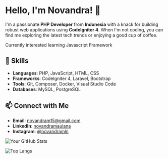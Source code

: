 # Hello, I'm Novandra! 👋

I'm a passionate **PHP Developer** from **Indonesia** with a knack for building robust web applications using **CodeIgniter 4**. When I'm not coding, you can find me exploring the latest tech trends or enjoying a good cup of coffee.

Currently interested learning Javascript Framework

## 🚀 Skills

- **Languages**: PHP, JavaScript, HTML, CSS
- **Frameworks**: CodeIgniter 4, Laravel, Bootstrap
- **Tools**: Git, Composer, Docker, Visual Studio Code
- **Databases**: MySQL, PostgreSQL



## 📫 Connect with Me

- **Email**: [novandram15@gmail.com](mailto:novandram15@gmail.com)
- **LinkedIn**: [novandramaulana](linkedin.com/in/novandramaulana)
- **Instagram**: [@novandramln](https://instagram.com/novandramln)


![Your GitHub Stats](https://github-readme-stats.vercel.app/api?username=notfoundra&show_icons=true&theme=radical)

![Top Langs](https://github-readme-stats.vercel.app/api/top-langs/?username=notfoundra&layout=compact&theme=radical)
